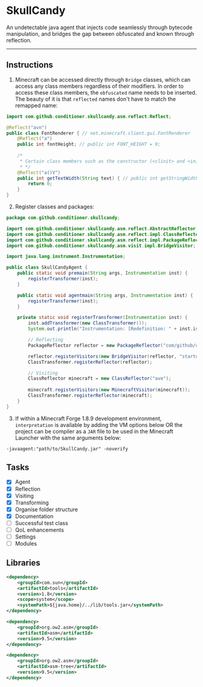 # SkullCandy
An undetectable java agent that injects code seamlessly through bytecode manipulation, and bridges the gap between obfuscated and known through reflection.

---
## Instructions
1. Minecraft can be accessed directly through `Bridge` classes, which can access any class members regardless of their modifiers. In order to access these class members, the `obfuscated` name needs to be inserted. The beauty of it is that `reflected` names don't have to match the remapped name:
```java
import com.github.conditioner.skullcandy.asm.reflect.Reflect;

@Reflect("avn")
public class FontRenderer { // net.minecraft.client.gui.FontRenderer
    @Reflect("a")
    public int fontHeight; // public int FONT_HEIGHT = 9;
    
    /* 
     * Certain class members such as the constructor (<clinit> and <init>) shouldn't be touched.
     * */
    @Reflect("a()V")
    public int getTextWidth(String text) { // public int getStringWidth(String text) {}
        return 0;
    }
}
```
2. Register classes and packages:

```java
package com.github.conditioner.skullcandy;

import com.github.conditioner.skullcandy.asm.reflect.AbstractReflector;
import com.github.conditioner.skullcandy.asm.reflect.impl.ClassReflector;
import com.github.conditioner.skullcandy.asm.reflect.impl.PackageReflector;
import com.github.conditioner.skullcandy.asm.visit.impl.BridgeVisitor;

import java.lang.instrument.Instrumentation;

public class SkullCandyAgent {
    public static void premain(String args, Instrumentation inst) {
        registerTransformer(inst);
    }

    public static void agentmain(String args, Instrumentation inst) {
        registerTransformer(inst);
    }

    private static void registerTransformer(Instrumentation inst) {
        inst.addTransformer(new ClassTransformer());
        System.out.println("Instrumentation: [Redefinition: " + inst.isRedefineClassesSupported() + " , Transformation: " + inst.isRetransformClassesSupported() + " ]");

        // Reflecting
        PackageReflector reflector = new PackageReflector("com/github/conditioner/skullcandy");

        reflector.registerVisitors(new BridgeVisitor(reflector, "startup"));
        ClassTransformer.registerReflector(reflector);

        // Visiting
        ClassReflector minecraft = new ClassReflector("ave");
        
        minecraft.registerVisitors(new MinecraftVisitor(minecraft));
        ClassTransformer.registerReflector(minecraft);
    }
}
```
3. If within a Minecraft Forge 1.8.9 development environment, `interpretation` is available by adding the VM options below OR the project can be compiler as a `JAR` file to be used in the Minecraft Launcher with the same arguments below:
```shell
-javaagent:"path/to/SkullCandy.jar" -noverify
```

## Tasks
+ [x] Agent
+ [x] Reflection
+ [x] Visiting
+ [x] Transforming
+ [x] Organise folder structure
+ [x] Documentation
+ [ ] Successful test class
+ [ ] QoL enhancements
+ [ ] Settings
+ [ ] Modules

## Libraries
```xml
<dependency>
    <groupId>com.sun</groupId>
    <artifactId>tools</artifactId>
    <version>1.8</version>
    <scope>system</scope>
    <systemPath>${java.home}/../lib/tools.jar</systemPath>
</dependency>

<dependency>
    <groupId>org.ow2.asm</groupId>
    <artifactId>asm</artifactId>
    <version>9.5</version>
</dependency>

<dependency>
    <groupId>org.ow2.asm</groupId>
    <artifactId>asm-tree</artifactId>
    <version>9.5</version>
</dependency>
```